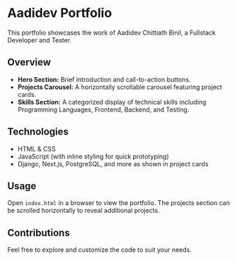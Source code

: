 # Aadidev Portfolio

This portfolio showcases the work of Aadidev Chittiath Binil, a Fullstack Developer and Tester.

## Overview

- **Hero Section:** Brief introduction and call-to-action buttons.
- **Projects Carousel:** A horizontally scrollable carousel featuring project cards.
- **Skills Section:** A categorized display of technical skills including Programming Languages, Frontend, Backend, and Testing.

## Technologies

- HTML & CSS
- JavaScript (with inline styling for quick prototyping)
- Django, Next.js, PostgreSQL, and more as shown in project cards

## Usage

Open `index.html` in a browser to view the portfolio. The projects section can be scrolled horizontally to reveal additional projects.

## Contributions

Feel free to explore and customize the code to suit your needs.
